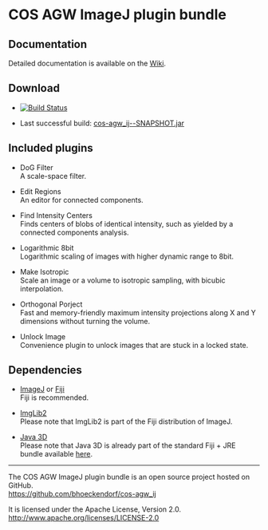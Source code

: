 COS AGW ImageJ plugin bundle
============================


## Documentation ##

Detailed documentation is available on the [Wiki](https://github.com/bhoeckendorf/cos-agw_ij/wiki).


## Download ##

  - [![Build Status](https://buildhive.cloudbees.com/job/bhoeckendorf/job/cos-agw_ij/badge/icon)](https://buildhive.cloudbees.com/job/bhoeckendorf/job/cos-agw_ij/)
  
  - Last successful build: [cos-agw_ij--SNAPSHOT.jar](https://buildhive.cloudbees.com/view/My%20Repositories/job/bhoeckendorf/job/cos-agw_ij/lastSuccessfulBuild/de.uni_heidelberg.cos.agw$cos-agw_ij/artifact/de.uni_heidelberg.cos.agw/cos-agw_ij/-SNAPSHOT/cos-agw_ij--SNAPSHOT.jar)


## Included plugins ##

  - DoG Filter  
    A scale-space filter.

  - Edit Regions  
    An editor for connected components.

  - Find Intensity Centers  
    Finds centers of blobs of identical intensity, such as yielded by a connected components analysis.

  - Logarithmic 8bit  
    Logarithmic scaling of images with higher dynamic range to 8bit.

  - Make Isotropic  
    Scale an image or a volume to isotropic sampling, with bicubic interpolation.

  - Orthogonal Porject  
    Fast and memory-friendly maximum intensity projections along X and Y dimensions without turning the volume.
    
  - Unlock Image  
    Convenience plugin to unlock images that are stuck in a locked state.


## Dependencies ##

  - [ImageJ](http://http://rsbweb.nih.gov/ij) or [Fiji](http://fiji.sc)  
    Fiji is recommended.

  - [ImgLib2](http://fiji.sc/wiki/index.php/ImgLib2)  
    Please note that ImgLib2 is part of the Fiji distribution of ImageJ.

  -	[Java 3D](http://java3d.java.net/binary-builds.html)  
	Please note that Java 3D is already part of the standard Fiji + JRE
	bundle available [here](http://fiji.sc/wiki/index.php/Downloads).


----------

The COS AGW ImageJ plugin bundle is an open source project hosted on GitHub.  
https://github.com/bhoeckendorf/cos-agw_ij

It is licensed under the Apache License, Version 2.0.  
http://www.apache.org/licenses/LICENSE-2.0